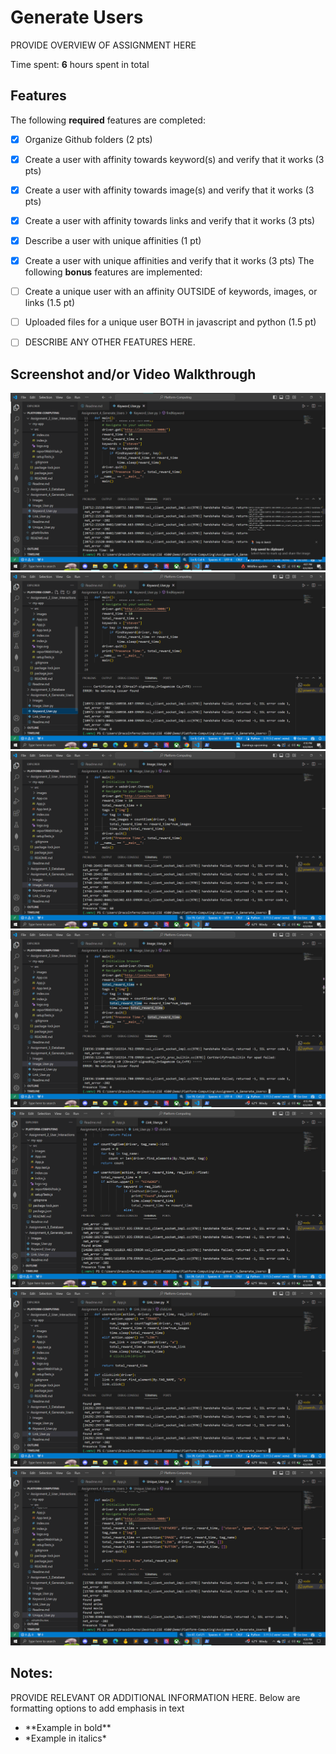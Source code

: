 # Generate Users

PROVIDE OVERVIEW OF ASSIGNMENT HERE

Time spent: **6** hours spent in total

## Features

The following **required** features are completed:

- [X] Organize Github folders (2 pts)
- [X] Create a user with affinity towards keyword(s) and verify that it works (3 pts)
- [X] Create a user with affinity towards image(s) and verify that it works (3 pts)
- [X] Create a user with affinity towards links and verify that it works (3 pts)
- [X] Describe a user with unique affinities (1 pt)
- [X] Create a user with unique affinities and verify that it works (3 pts)
The following **bonus** features are implemented:

- [ ] Create a unique user with an affinity OUTSIDE of keywords, images, or links (1.5 pt)
- [ ] Uploaded files for a unique user BOTH in javascript and python (1.5 pt)
- [ ] DESCRIBE ANY OTHER FEATURES HERE.

## Screenshot and/or Video Walkthrough

<img src="Images/keyword_with.png" title='keyword1' width='' alt='keyword1' />

<img src="Images/keyword_without.png" title='keyword2' width='' alt='keyword2' />

<img src="Images/images_with.png" title='images1' width='' alt='images1' />

<img src="Images/images_without.png" title='images2' width='' alt='images2' />

<img src="Images/link_with.png" title='link1' width='' alt='link1' />

<img src="Images/link_without.png" title='link2' width='' alt='link2' />

<img src="Images/Unique_User.png" title='User' width='' alt='User' />

## Notes:
PROVIDE RELEVANT OR ADDITIONAL INFORMATION HERE. Below are formatting options to add emphasis in text
<ul>
  <li>**Example in bold**</li>
  <li>*Example in italics*</li>
</ul>
